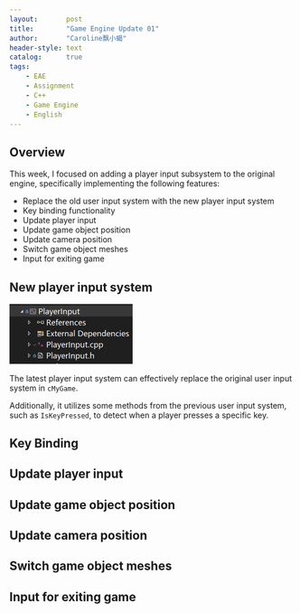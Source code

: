 ```yaml
---
layout:       post
title:        "Game Engine Update 01"
author:       "Caroline飘小蝎"
header-style: text
catalog:      true
tags:
    - EAE
    - Assignment
    - C++
    - Game Engine
    - English
---
```


## Overview

This week, I focused on adding a player input subsystem to the original engine, specifically implementing the following features:

- Replace the old user input system with the new player input system
- Key binding functionality
- Update player input
- Update game object position
- Update camera position
- Switch game object meshes
- Input for exiting game

## New player input system

<img src="\assets\eae\assignment9\1.png" style="zoom:50%;" />

The latest player input system can effectively replace the original user input system in `cMyGame`.

Additionally, it utilizes some methods from the previous user input system, such as `IsKeyPressed`, to detect when a player presses a specific key.

## Key Binding



## Update player input



## Update game object position



## Update camera position



## Switch game object meshes



## Input for exiting game
